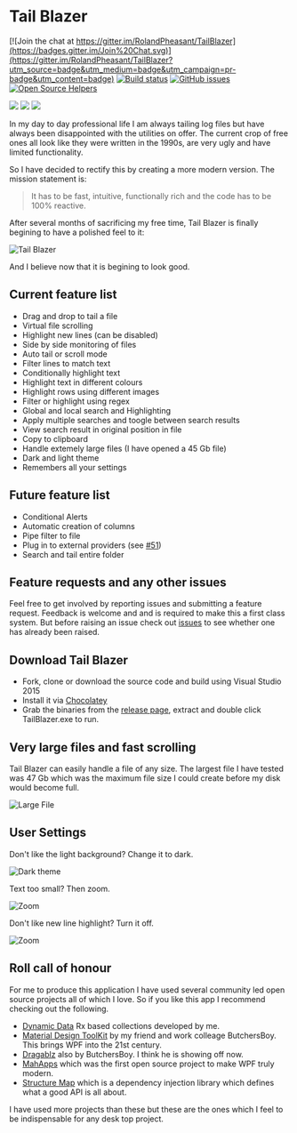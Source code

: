 # Tail Blazer

[![Join the chat at https://gitter.im/RolandPheasant/TailBlazer](https://badges.gitter.im/Join%20Chat.svg)](https://gitter.im/RolandPheasant/TailBlazer?utm_source=badge&utm_medium=badge&utm_campaign=pr-badge&utm_content=badge) [![Build status](https://ci.appveyor.com/api/projects/status/yot4rioy393j52eg?svg=true)](https://ci.appveyor.com/project/RolandPheasant/tailblazer) [![GitHub issues](https://img.shields.io/github/issues/RolandPheasant/TailBlazer.svg)](https://github.com/RolandPheasant/TailBlazer/issues) [![Open Source Helpers](https://www.codetriage.com/rolandpheasant/tailblazer/badges/users.svg)](https://www.codetriage.com/rolandpheasant/tailblazer)

[![](https://img.shields.io/github/downloads/RolandPheasant/TailBlazer/total.svg)](https://github.com/RolandPheasant/TailBlazer/releases) [![](https://img.shields.io/chocolatey/dt/tailblazer.svg)](https://chocolatey.org/packages/tailblazer) [![](https://img.shields.io/chocolatey/v/tailblazer.svg)](https://chocolatey.org/packages/tailblazer)

In my day to day professional life I am always tailing log files but have always been disappointed with the utilities on offer. The current crop of free ones all look like they were written in the 1990s, are very ugly and have limited functionality.

So I have decided to rectify this by creating a more modern version.  The mission statement is:

>It has to be fast, intuitive, functionally rich and the code has to be 100% reactive.

After several months of sacrificing my free time, Tail Blazer is finally begining to have a polished feel to it:

![Tail Blazer](Images//Release%20v0.9/Search%20and%20highlight.gif)

And I believe now that it is begining to look good.

## Current feature list

 - Drag and drop to tail a file
 - Virtual file scrolling
 - Highlight new lines (can be disabled)
 - Side by side monitoring of files
 - Auto tail or scroll mode
 - Filter lines to match text
 - Conditionally highlight text
 - Highlight text in different colours
 - Highlight rows using different images
 - Filter or highlight using regex
 - Global and local search and Highlighting
 - Apply multiple searches and toogle between search results
 - View search result in original position in file
 - Copy to clipboard
 - Handle extemely large files (I have opened a 45 Gb file)
 - Dark and light theme
 - Remembers all your settings

## Future feature list

 - Conditional Alerts
 - Automatic creation of columns
 - Pipe filter to file
 - Plug in to external providers (see [#51](https://github.com/RolandPheasant/TailBlazer/issues/51))
 - Search and tail entire folder

## Feature requests and any other issues

Feel free to get involved by reporting issues and submitting a feature request. Feedback is welcome and and is required to make this a first class system. But before raising an issue check out [issues](https://github.com/RolandPheasant/TailBlazer/issues) to see whether one has already been raised.

## Download Tail Blazer

 - Fork, clone or download the source code and build using Visual Studio 2015
 - Install it via [Chocolatey](https://chocolatey.org/packages/tailblazer)
 - Grab the binaries from the [release page](https://github.com/RolandPheasant/TailBlazer/releases), extract and double click TailBlazer.exe to run.

## Very large files and fast scrolling

Tail Blazer can easily handle a file of any size. The largest file I have tested was 47 Gb which was the maximum file size I could create before my disk would become full.

![Large File](Images/47GbFile.gif)

## User Settings

Don't like the light background? Change it to dark.

![Dark theme](Images/LightAndDarkTheme.gif)

Text too small? Then zoom.

![Zoom](Images/Zoom.gif)

Don't like new line highlight? Turn it off.

![Zoom](Images/NoHighlight.gif)

## Roll call of honour

For me to produce this application I have used several community led open source projects all of which I love. So if you like this app I recommend checking out the following.

 - [Dynamic Data](https://github.com/RolandPheasant/DynamicData) Rx based collections developed by me.
 - [Material Design ToolKit](https://github.com/ButchersBoy/MaterialDesignInXamlToolkit) by my friend and work colleage ButchersBoy. This brings WPF into the 21st century.
 - [Dragablz](https://github.com/ButchersBoy/Dragablz)  also by ButchersBoy. I think he is showing off now.
 - [MahApps](https://github.com/MahApps/MahApps.Metro) which was the first open source project to make WPF truly modern.
 - [Structure Map](https://github.com/structuremap/structuremap) which is a dependency injection library which defines what a good API is all about.

I have used more projects than these but these are the ones which I feel to be indispensable for any desk top project.
